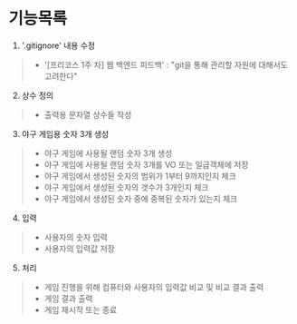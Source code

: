 # 기능목록

1. '.gitignore' 내용 수정
> - '[프리코스 1주 차] 웹 백엔드 피드백' : "git을 통해 관리할 자원에 대해서도 고려한다"

2. 상수 정의
> - 출력용 문자열 상수들 작성

3. 야구 게임용 숫자 3개 생성
> - 야구 게임에 사용될 랜덤 숫자 3개 생성
> - 야구 게임에 사용될 랜덤 숫자 3개를 VO 또는 일급객체에 저장
> - 야구 게임에서 생성된 숫자의 범위가 1부터 9까지인지 체크
> - 야구 게임에서 생성된 숫자의 갯수가 3개인지 체크
> - 야구 게임에서 생성된 숫자 중에 중복된 숫자가 있는지 체크

4. 입력
> - 사용자의 숫자 입력
> - 사용자의 입력값 저장

5. 처리
> - 게임 진행을 위해 컴퓨터와 사용자의 입력값 비교 및 비교 결과 출력
> - 게임 결과 출력
> - 게임 재시작 또는 종료